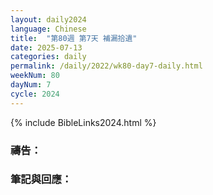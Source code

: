 ```yaml
---
layout: daily2024
language: Chinese
title:  "第80週 第7天 補漏拾遺"
date: 2025-07-13
categories: daily
permalink: /daily/2022/wk80-day7-daily.html
weekNum: 80
dayNum: 7
cycle: 2024
---
```


{% include BibleLinks2024.html %}

### 禱告：

### 筆記與回應：
